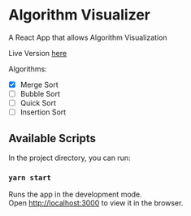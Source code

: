 # Algorithm Visualizer

A React App that allows Algorithm Visualization

Live Version [here](https://algo-visuals.herokuapp.com/)

Algorithms:

- [x] Merge Sort
- [ ] Bubble Sort
- [ ] Quick Sort
- [ ] Insertion Sort

## Available Scripts

In the project directory, you can run:

### `yarn start`

Runs the app in the development mode.<br />
Open [http://localhost:3000](http://localhost:3000) to view it in the browser.
